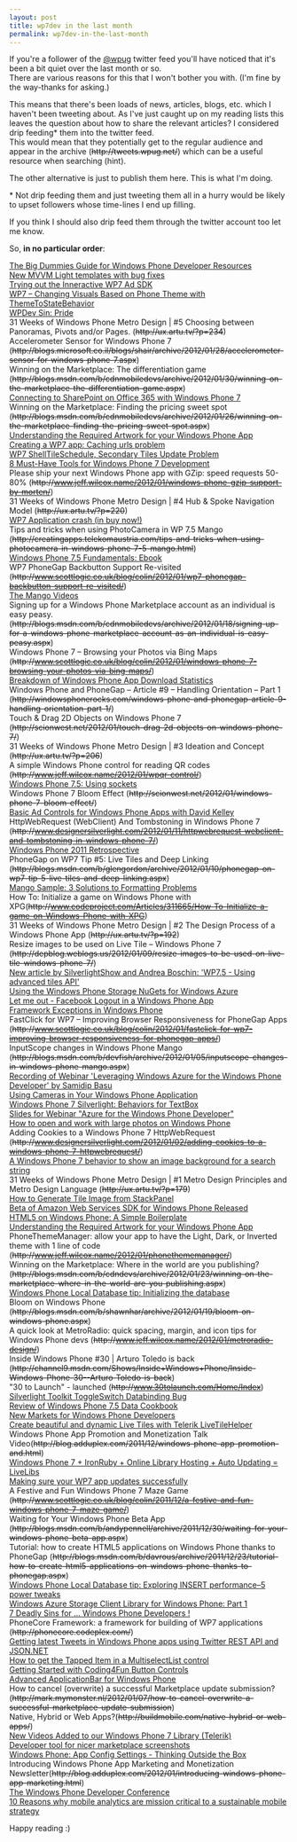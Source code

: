 ```yaml
---
layout: post
title: wp7dev in the last month
permalink: wp7dev-in-the-last-month
---
```


If you're a follower of the [@wpug](http://twitter.com/wpug) twitter feed you'll have noticed that it's been a bit quiet over the last month or so.  
There are various reasons for this that I won't bother you with. (I'm fine by the way-thanks for asking.)

This means that there's been loads of news, articles, blogs, etc. which I haven't been tweeting about. As I've just caught up on my reading lists this leaves the question about how to share the relevant articles? I considered drip feeding\* them into the twitter feed.  
This would mean that they potentially get to the regular audience and appear in the archive (~~http&#58;&#47;&#47;tweets.wpug.net/~~) which can be a useful resource when searching (hint).

The other alternative is just to publish them here. This is what I'm doing.

\* Not drip feeding them and just tweeting them all in a hurry would be likely to upset followers whose time-lines I end up filling.

If you think I should also drip feed them through the twitter account too let me know.

So, **in no particular order**:

[The Big Dummies Guide for Windows Phone Developer Resources](https://prod-static-asp-blogs.azurewebsites.net/bsimser/the-big-dummies-guide-for-windows-phone-developer-resources/)  
[New MVVM Light templates with bug fixes](http://blog.galasoft.ch/archive/2012/01/02/new-mvvm-light-templates-with-bug-fixes.aspx)  
[Trying out the Inneractive WP7 Ad SDK](http://socialebola.wordpress.com/2012/01/26/trying-out-the-inneractive-wp7-ad-sdk/)  
[WP7 – Changing Visuals Based on Phone Theme with ThemeToStateBehavior](http://dotneteers.net/blogs/vbandi/archive/2012/01/29/wp7-changing-visuals-based-on-phone-theme-with-themetostatebehavior.aspx)  
[WPDev Sin: Pride](http://samidipbasu.com/2012/01/30/wpdev-sin-pride/)  
31 Weeks of Windows Phone Metro Design | #5 Choosing between Panoramas, Pivots and/or Pages. (~~http&#58;&#47;&#47;ux.artu.tv/?p=234~~)  
Accelerometer Sensor for Windows Phone 7 (~~http&#58;&#47;&#47;blogs.microsoft.co.il/blogs/shair/archive/2012/01/28/accelerometer-sensor-for-windows-phone-7.aspx~~)  
Winning on the Marketplace: The differentiation game (~~http&#58;&#47;&#47;blogs.msdn.com/b/cdnmobiledevs/archive/2012/01/30/winning-on-the-marketplace-the-differentiation-game.aspx~~)  
[Connecting to SharePoint on Office 365 with Windows Phone 7](http://garfoot.com/blog/2012/01/connecting-to-sharepoint-on-office-365-with-windows-phone-7/)  
Winning on the Marketplace: Finding the pricing sweet spot (~~http&#58;&#47;&#47;blogs.msdn.com/b/cdnmobiledevs/archive/2012/01/26/winning-on-the-marketplace-finding-the-pricing-sweet-spot.aspx~~)  
[Understanding the Required Artwork for your Windows Phone App](http://davebost.com/blog/2012/01/26/understanding-the-required-artwork-for-your-windows-phone-app/)  
[Creating a WP7 app: Caching urls problem](https://timdams.wordpress.com/2011/06/17/creating-a-wp-7-app-caching-urls/)  
[WP7 ShellTileSchedule, Secondary Tiles Update Problem](http://maintrick.blogspot.com/2012/01/wp7-shelltileschedule-secondary-tiles.html)  
[8 Must-Have Tools for Windows Phone 7 Development](http://www.diaryofaninja.com/blog/2012/01/23/8-musthave-tools-for-windows-phone-7-development)  
Please ship your next Windows Phone app with GZip: speed requests 50-80% (~~http&#58;&#47;&#47;www.jeff.wilcox.name/2012/01/windows-phone-gzip-support-by-morten/~~)  
31 Weeks of Windows Phone Metro Design | #4 Hub & Spoke Navigation Model (~~http&#58;&#47;&#47;ux.artu.tv/?p=220~~)  
[WP7 Application crash (in buy now!)](http://wieser-software.blogspot.com/2012/01/wp7-application-crash-in-buy-now.html)  
Tips and tricks when using PhotoCamera in WP 7.5 Mango (~~http&#58;&#47;&#47;creatingapps.telekomaustria.com/tips-and-tricks-when-using-photocamera-in-windows-phone-7-5-mango.html~~)  
[Windows Phone 7.5 Fundamentals: Ebook](http://www.silverlightshow.net/book/Windows-Phone-7.5-Fundamentals-Ebook.aspx)  
WP7 PhoneGap Backbutton Support Re-visited (~~http&#58;&#47;&#47;www.scottlogic.co.uk/blog/colin/2012/01/wp7-phonegap-backbutton-support-re-visited/~~)  
[The Mango Videos](http://channel9.msdn.com/series/The-Mango-Videos)  
Signing up for a Windows Phone Marketplace account as an individual is easy peasy. (~~http&#58;&#47;&#47;blogs.msdn.com/b/cdnmobiledevs/archive/2012/01/18/signing-up-for-a-windows-phone-marketplace-account-as-an-individual-is-easy-peasy.aspx~~)  
Windows Phone 7 – Browsing your Photos via Bing Maps (~~http&#58;&#47;&#47;www.scottlogic.co.uk/blog/colin/2012/01/windows-phone-7-browsing-your-photos-via-bing-maps/~~)  
[Breakdown of Windows Phone App Download Statistics](http://kodierer.blogspot.com/2012/01/breakdown-of-windows-phone-app-download.html)  
Windows Phone and PhoneGap – Article #9 – Handling Orientation – Part 1 (~~http&#58;&#47;&#47;windowsphonerocks.com/windows-phone-and-phonegap-article-9-handling-orientation-part-1/~~)  
Touch & Drag 2D Objects on Windows Phone 7 (~~http&#58;&#47;&#47;scionwest.net/2012/01/touch-drag-2d-objects-on-windows-phone-7/~~)  
31 Weeks of Windows Phone Metro Design | #3 Ideation and Concept (~~http&#58;&#47;&#47;ux.artu.tv/?p=206~~)  
A simple Windows Phone control for reading QR codes (~~http&#58;&#47;&#47;www.jeff.wilcox.name/2012/01/wpqr-control/~~)  
[Windows Phone 7.5: Using sockets](http://www.silverlightshow.net/items/Windows-Phone-7.5-Using-sockets.aspx)  
Windows Phone 7 Bloom Effect (~~http&#58;&#47;&#47;scionwest.net/2012/01/windows-phone-7-bloom-effect/~~)  
[Basic Ad Controls for Windows Phone Apps with David Kelley](http://www.silverlightshow.net/news/Basic-Ad-Controls-for-Windows-Phone-Apps-with-David-Kelley.aspx)  
HttpWebRequest (WebClient) And Tombstoning in Windows Phone 7 (~~http&#58;&#47;&#47;www.designersilverlight.com/2012/01/11/httpwebrequest-webclient-and-tombstoning-in-windows-phone-7/~~)  
[Windows Phone 2011 Retrospective](http://windowsteamblog.com/windows_phone/b/wpdev/archive/2012/01/11/windows-phone-2011-retrospective.aspx)  
PhoneGap on WP7 Tip #5: Live Tiles and Deep Linking (~~http&#58;&#47;&#47;blogs.msdn.com/b/glengordon/archive/2012/01/10/phonegap-on-wp7-tip-5-live-tiles-and-deep-linking.aspx~~)  
[Mango Sample: 3 Solutions to Formatting Problems](http://blog.jerrynixon.com/2012/01/mango-sample-3-solutions-to-formatting.html)  
How To: Initialize a game on Windows Phone with XPG(~~http&#58;&#47;&#47;www.codeproject.com/Articles/311665/How-To-Initialize-a-game-on-Windows-Phone-with-XPG~~)  
31 Weeks of Windows Phone Metro Design | #2 The Design Process of a Windows Phone App (~~http&#58;&#47;&#47;ux.artu.tv/?p=192~~)  
Resize images to be used on Live Tile – Windows Phone 7 (~~http&#58;&#47;&#47;depblog.weblogs.us/2012/01/09/resize-images-to-be-used-on-live-tile-windows-phone-7/~~)  
[New article by SilverlightShow and Andrea Boschin: 'WP7.5 - Using advanced tiles API'](http://www.silverlightshow.net/news/New-article-by-SilverlightShow-and-Andrea-Boschin-WP7.5-Using-advanced-tiles-API.aspx)  
[Using the Windows Phone Storage NuGets for Windows Azure](http://channel9.msdn.com/posts/Using-the-Windows-Phone-Storage-NuGets-for-Windows-Azure)  
[Let me out - Facebook Logout in a Windows Phone App](http://kodierer.blogspot.com/2012/01/let-me-out-facebook-logout-in-windows.html)  
[Framework Exceptions in Windows Phone](http://nicksnettravels.builttoroam.com/post/2012/01/06/Framework-Exceptions-in-Windows-Phone.aspx)  
FastClick for WP7 – Improving Browser Responsiveness for PhoneGap Apps (~~http&#58;&#47;&#47;www.scottlogic.co.uk/blog/colin/2012/01/fastclick-for-wp7-improving-browser-responsiveness-for-phonegap-apps/~~)  
InputScope changes in Windows Phone Mango (~~http&#58;&#47;&#47;blogs.msdn.com/b/devfish/archive/2012/01/05/inputscope-changes-in-windows-phone-mango.aspx~~)  
[Recording of Webinar 'Leveraging Windows Azure for the Windows Phone Developer' by Samidip Basu](http://www.silverlightshow.net/video/Webinar-Azure-for-WP7-Devs.aspx)  
[Using Cameras in Your Windows Phone Application](http://msdn.microsoft.com/en-us/magazine/hh708750.aspx)  
[Windows Phone 7 Silverlight: Behaviors for TextBox](http://outcoldman.ru/en/blog/show/308)  
[Slides for Webinar "Azure for the Windows Phone Developer"](http://www.silverlightshow.net/news/Check-out-the-Slides-for-Tomorrow-s-Webinar-Azure-for-the-Windows-Phone-Developer.aspx)  
[How to open and work with large photos on Windows Phone](http://igrali.wordpress.com/2012/01/03/how-to-open-and-work-with-large-photos-on-windows-phone/)  
Adding Cookies to a Windows Phone 7 HttpWebRequest (~~http&#58;&#47;&#47;www.designersilverlight.com/2012/01/02/adding-cookies-to-a-windows-phone-7-httpwebrequest/~~)  
[A Windows Phone 7 behavior to show an image background for a search string](http://dotnetbyexample.blogspot.com/2011/12/windows-phone-7-behavior-to-show-image.html)  
31 Weeks of Windows Phone Metro Design | #1 Metro Design Principles and Metro Design Language (~~http&#58;&#47;&#47;ux.artu.tv/?p=179~~)  
[How to Generate Tile Image from StackPanel](http://myprogrammingdial.blogspot.com/2011/12/how-to-generate-tile-image-from.html)  
[Beta of Amazon Web Services SDK for Windows Phone Released](http://www.ubelly.com/2012/01/beta-of-amazon-web-services-sdk-for-windows-phone-released/)  
[HTML5 on Windows Phone: A Simple Boilerplate](http://robtiffany.com/html5/html5-on-windows-phone-a-simple-boilerplate)  
[Understanding the Required Artwork for your Windows Phone App](http://davebost.com/blog/2012/01/26/understanding-the-required-artwork-for-your-windows-phone-app/)  
PhoneThemeManager: allow your app to have the Light, Dark, or Inverted theme with 1 line of code (~~http&#58;&#47;&#47;www.jeff.wilcox.name/2012/01/phonethememanager/~~)  
Winning on the Marketplace: Where in the world are you publishing? (~~http&#58;&#47;&#47;blogs.msdn.com/b/cdndevs/archive/2012/01/23/winning-on-the-marketplace-where-in-the-world-are-you-publishing.aspx~~)  
[Windows Phone Local Database tip: Initializing the database](http://erikej.blogspot.com/2012/01/windows-phone-local-database-tip.html)  
Bloom on Windows Phone (~~http&#58;&#47;&#47;blogs.msdn.com/b/shawnhar/archive/2012/01/19/bloom-on-windows-phone.aspx~~)  
A quick look at MetroRadio: quick spacing, margin, and icon tips for Windows Phone devs (~~http&#58;&#47;&#47;www.jeff.wilcox.name/2012/01/metroradio-design/~~)  
Inside Windows Phone #30 | Arturo Toledo is back (~~http&#58;&#47;&#47;channel9.msdn.com/Shows/Inside+Windows+Phone/Inside-Windows-Phone-30--Arturo-Toledo-is-back~~)  
"30 to Launch" - launched (~~http&#58;&#47;&#47;www.30tolaunch.com/Home/Index~~)  
[Silverlight Toolkit ToggleSwitch Databinding Bug](http://mobileworld.appamundi.com/blogs/andywigley/archive/2012/01/18/silverlight-toolkit-toggleswitch-databinding-bug.aspx)  
[Review of Windows Phone 7.5 Data Cookbook](http://mobileworld.appamundi.com/blogs/petevickers/archive/2012/01/24/review-of-windows-phone-7-5-data-cookbook.aspx)  
[New Markets for Windows Phone Developers](http://windowsteamblog.com/windows_phone/b/wpdev/archive/2012/01/05/new-markets-for-windows-phone-developers.aspx)  
[Create beautiful and dynamic Live Tiles with Telerik LiveTileHelper](http://www.silverlightshow.net/news/Create-beautiful-and-dynamic-Live-Tiles-with-Telerik-LiveTileHelper.aspx)  
Windows Phone App Promotion and Monetization Talk Video(~~http&#58;&#47;&#47;blog.adduplex.com/2011/12/windows-phone-app-promotion-and.html~~)  
[Windows Phone 7 + IronRuby + Online Library Hosting + Auto Updating = LiveLibs](http://dotnet.dzone.com/news/windows-phone-7-ironruby)  
[Making sure your WP7 app updates successfully](http://www.munkiisoft.com/blog/archive/2011/12/22/making-sure-your-wp7-app-updates-successfully.aspx)  
A Festive and Fun Windows Phone 7 Maze Game (~~http&#58;&#47;&#47;www.scottlogic.co.uk/blog/colin/2011/12/a-festive-and-fun-windows-phone-7-maze-game/~~)  
Waiting for Your Windows Phone Beta App (~~http&#58;&#47;&#47;blogs.msdn.com/b/andypennell/archive/2011/12/30/waiting-for-your-windows-phone-beta-app.aspx~~)  
Tutorial: how to create HTML5 applications on Windows Phone thanks to PhoneGap (~~http&#58;&#47;&#47;blogs.msdn.com/b/davrous/archive/2011/12/23/tutorial-how-to-create-html5-applications-on-windows-phone-thanks-to-phonegap.aspx~~)  
[Windows Phone Local Database tip: Exploring INSERT performance–5 power tweaks](http://erikej.blogspot.com/2011/12/windows-phone-local-database-tip.html)  
[Windows Azure Storage Client Library for Windows Phone: Part 1](http://mobile.dzone.com/articles/windows-azure-storage-client)  
[7 Deadly Sins for … Windows Phone Developers !](http://samidipbasu.com/2012/01/29/7-deadly-sins-for-wpdev/)  
PhoneCore Framework: a framework for building of WP7 applications (~~http&#58;&#47;&#47;phonecore.codeplex.com/~~)  
[Getting latest Tweets in Windows Phone apps using Twitter REST API and JSON.NET](http://windowsphonegeek.com/articles/Getting-latest-Tweets-in-Windows-Phone-apps-using-Twitter-REST-API-and-JSON-NET)  
[How to get the Tapped Item in a MultiselectList control](http://windowsphonegeek.com/articles/How-to-get-the-Tapped-Item-in-a-MultiselectList-control)  
[Getting Started with Coding4Fun Button Controls](http://windowsphonegeek.com/articles/Getting-Started-with-Coding4Fun-Button-Controls)  
[Advanced ApplicationBar for Windows Phone](http://windowsphonegeek.com/articles/Advanced-ApplicationBar-for-Windows-Phone)  
How to cancel (overwrite) a successful Marketplace update submission? (~~http&#58;&#47;&#47;mark.mymonster.nl/2012/01/07/how-to-cancel-overwrite-a-successful-marketplace-update-submission~~)  
Native, Hybrid or Web Apps?(~~http&#58;&#47;&#47;buildmobile.com/native-hybrid-or-web-apps/~~)  
[New Videos Added to our Windows Phone 7 Library (Telerik)](http://blogs.telerik.com/blogs/posts/12-01-12/new-videos-added-to-our-windows-phone-7-library.aspx)  
[Developer tool for nicer marketplace screenshots](http://socialebola.wordpress.com/2012/01/18/developer-tool-for-nicer-marketplace-screenshots/)  
[Windows Phone: App Config Settings - Thinking Outside the Box](http://www.geoffhudik.com/tech/2012/1/26/windows-phone-app-config-settings-thinking-outside-the-box.html)  
Introducing Windows Phone App Marketing and Monetization Newsletter(~~http&#58;&#47;&#47;blog.adduplex.com/2012/01/introducing-windows-phone-app-marketing.html~~)  
[The Windows Phone Developer Conference](http://www.wpdevcon.net/)  
[10 Reasons why mobile analytics are mission critical to a sustainable mobile strategy](http://mobithinking.com/webtrends-mobile-anlytics-interview)

Happy reading :)
